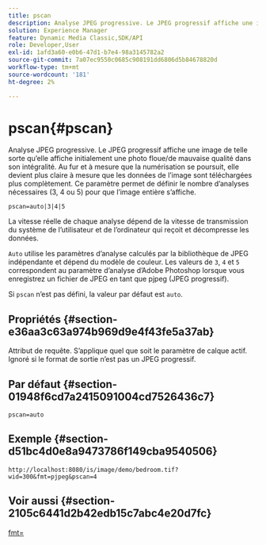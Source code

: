 ```yaml
---
title: pscan
description: Analyse JPEG progressive. Le JPEG progressif affiche une image de telle sorte qu’elle affiche initialement une photo floue/de mauvaise qualité dans son intégralité.
solution: Experience Manager
feature: Dynamic Media Classic,SDK/API
role: Developer,User
exl-id: 1afd3a60-e0b6-47d1-b7e4-98a3145782a2
source-git-commit: 7a07ec9550c0685c908191dd6806d5b84678820d
workflow-type: tm+mt
source-wordcount: '181'
ht-degree: 2%

---
```


# pscan{#pscan}

Analyse JPEG progressive. Le JPEG progressif affiche une image de telle sorte qu’elle affiche initialement une photo floue/de mauvaise qualité dans son intégralité. Au fur et à mesure que la numérisation se poursuit, elle devient plus claire à mesure que les données de l’image sont téléchargées plus complètement. Ce paramètre permet de définir le nombre d’analyses nécessaires (3, 4 ou 5) pour que l’image entière s’affiche.

`pscan=auto|3|4|5`

La vitesse réelle de chaque analyse dépend de la vitesse de transmission du système de l’utilisateur et de l’ordinateur qui reçoit et décompresse les données.

`Auto` utilise les paramètres d’analyse calculés par la bibliothèque de JPEG indépendante et dépend du modèle de couleur. Les valeurs de `3`, `4` et `5` correspondent au paramètre d’analyse d’Adobe Photoshop lorsque vous enregistrez un fichier de JPEG en tant que pjpeg (JPEG progressif).

Si `pscan` n’est pas défini, la valeur par défaut est `auto`.

## Propriétés {#section-e36aa3c63a974b969d9e4f43fe5a37ab}

Attribut de requête. S’applique quel que soit le paramètre de calque actif. Ignoré si le format de sortie n’est pas un JPEG progressif.

## Par défaut {#section-01948f6cd7a2415091004cd7526436c7}

`pscan=auto`

## Exemple {#section-d51bc4d0e8a9473786f149cba9540506}

`http://localhost:8080/is/image/demo/bedroom.tif?wid=300&fmt=pjpeg&pscan=4`

## Voir aussi {#section-2105c6441d2b42edb15c7abc4e20d7fc}

[fmt=](../../../../../is-api/http-ref/image-serving-api-ref/c-http-protocol-reference/c-command-reference/r-is-http-fmt.md#reference-cdf10043423b45ba9fe15157fb3ae37a)
